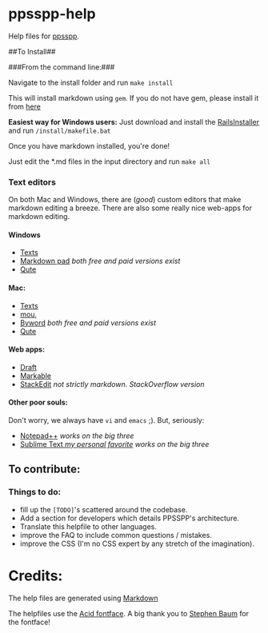 ppsspp-help
===========

Help files for [ppsspp](https://github.com/hrydgard/ppsspp).

##To Install##


###From the command line:###

Navigate to the install folder and run ```make install```  

This will install markdown using  ```gem```. If you do not have gem, please install it from [here](http://rubygems.org/pages/download)

__Easiest way for Windows users:__ Just download and install the [RailsInstaller](http://www.railsinstaller.org/en) and run `/install/makefile.bat`

Once you have markdown installed, you're done!

Just edit the *.md files in the input directory and run
`make all`

### Text editors ###

On both Mac and Windows, there are (*good*) custom editors that make markdown editing a breeze.
There are also some really nice web-apps for markdown editing.

#### Windows ####

* [Texts](http://www.texts.io/) 
* [Markdown pad](http://markdownpad.com/) *both free and paid versions exist*
* [Qute](http://www.inkcode.net/qute)

#### Mac: ####

* [Texts](http://www.texts.io/) 
* [mou](http://mouapp.com/), 
* [Byword](http://www.bywordapp.com/) *both free and paid versions exist*
* [Qute](http://www.inkcode.net/qute)

#### Web apps: ####

* [Draft](https://draftin.com/)
* [Markable](http://markable.in/)
* [StackEdit](https://stackedit.io/) *not strictly markdown. StackOverflow version*

#### Other poor souls: #####

Don't worry, we always have ```vi``` and ```emacs``` ;). But, seriously:

* [Notepad++](http://notepad-plus-plus.org/) *works on the big three*
* [Sublime Text *my personal favorite*](http://www.sublimetext.com/) *works on the big three*

## To contribute: ##

### Things to do: ###

* fill up the ```[TODO]```'s scattered around the codebase.
* Add a section for developers which details PPSSPP's architecture.
* Translate this helpfile to other languages.
* improve the FAQ to include common questions / mistakes.
* improve the CSS (I'm no CSS expert by any stretch of the imagination).

Credits:
========
The help files are generated using [Markdown](http://daringfireball.net/projects/markdown/)

The helpfiles use the [Acid fontface](http://26plus-zeichen.de/fonts/acid-type/). A big thank
you to [Stephen Baum](http://baumbastisch.com/) for the fontface!

